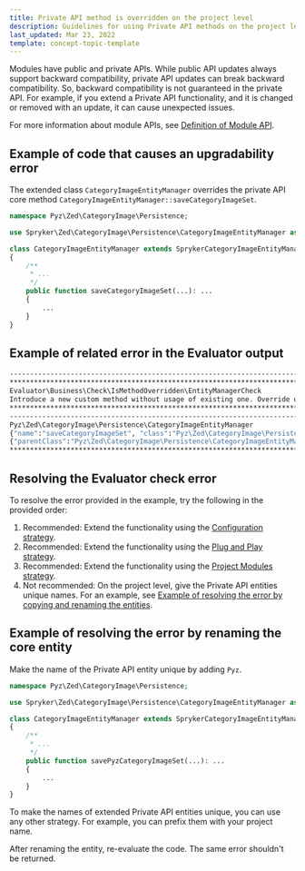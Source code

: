 ```yaml
---
title: Private API method is overridden on the project level
description: Guidelines for using Private API methods on the project level
last_updated: Mar 23, 2022
template: concept-topic-template
---
```


Modules have public and private APIs. While public API updates always support backward compatibility, private API updates can break backward compatibility. So, backward compatibility is not guaranteed in the private API. For example, if you extend a Private API functionality, and it is changed or removed with an update, it can cause unexpected issues.

For more information about module APIs, see [Definition of Module API](/docs/scos/dev/architecture/module-api/definition-of-module-api.html).


## Example of code that causes an upgradability error

The extended class `CategoryImageEntityManager` overrides the private API core method `CategoryImageEntityManager::saveCategoryImageSet`.

```php
namespace Pyz\Zed\CategoryImage\Persistence;

use Spryker\Zed\CategoryImage\Persistence\CategoryImageEntityManager as SprykerCategoryImageEntityManager;

class CategoryImageEntityManager extends SprykerCategoryImageEntityManager
{
    /**
     * ...
     */
    public function saveCategoryImageSet(...): ...
    {
        ...
    }
}
```

## Example of related error in the Evaluator output

```bash
------------------------------------------------------------------------------------
************************************************************************************************************************
Evaluator\Business\Check\IsMethodOverridden\EntityManagerCheck
Introduce a new custom method without usage of existing one. Override usage of the current method in all usage of public API.
************************************************************************************************************************
------------------------------------------------------------------------------------
Pyz\Zed\CategoryImage\Persistence\CategoryImageEntityManager
{"name":"saveCategoryImageSet", "class":"Pyz\Zed\CategoryImage\Persistence\CategoryImageEntityManager"}
{"parentClass":"Pyz\Zed\CategoryImage\Persistence\CategoryImageEntityManager"}
************************************************************************************************************************
```

## Resolving the Evaluator check error

To resolve the error provided in the example, try the following in the provided order:
1. Recommended: Extend the functionality using the [Configuration strategy](/docs/scos/dev/back-end-development/extending-spryker/development-strategies/development-strategies.html#configuration).
2. Recommended: Extend the functionality using the [Plug and Play strategy](/docs/scos/dev/back-end-development/extending-spryker/development-strategies/development-strategies.html#plug-and-play).
3. Recommended: Extend the functionality using the [Project Modules strategy](/docs/scos/dev/back-end-development/extending-spryker/development-strategies/development-strategies.html#project-modules).
4. Not recommended: On the project level, give the Private API entities unique names. For an example, see [Example of resolving the error by copying and renaming the entities](#example-of-resolving-the-error-by-copying-and-renaming-the-entities).


## Example of resolving the error by renaming the core entity

Make the name of the Private API entity unique by adding `Pyz`.

```php
namespace Pyz\Zed\CategoryImage\Persistence;

use Spryker\Zed\CategoryImage\Persistence\CategoryImageEntityManager as SprykerCategoryImageEntityManager;

class CategoryImageEntityManager extends SprykerCategoryImageEntityManager
{
    /**
     * ...
     */
    public function savePyzCategoryImageSet(...): ...
    {
        ...
    }
}
```

To make the names of extended Private API entities unique, you can use any other strategy. For example, you can prefix them with your project name.


After renaming the entity, re-evaluate the code. The same error shouldn't be returned.
